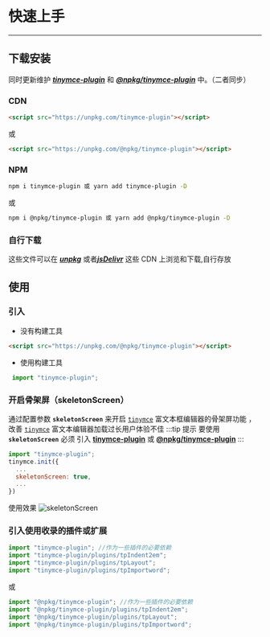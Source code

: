 # 快速上手
---
## 下载安装

 同时更新维护 [*_**tinymce-plugin**_*](https://www.npmjs.com/package/tinymce-plugin) 和 [*_**@npkg/tinymce-plugin**_*](https://www.npmjs.com/package/@npkg/tinymce-plugin) 中。（二者同步）

### CDN

```html
<script src="https://unpkg.com/tinymce-plugin"></script>
```
或
```html
<script src="https://unpkg.com/@npkg/tinymce-plugin"></script>
```


### NPM

```sh
npm i tinymce-plugin 或 yarn add tinymce-plugin -D
```
或
```sh
npm i @npkg/tinymce-plugin 或 yarn add @npkg/tinymce-plugin -D
```

### 自行下载

这些文件可以在 [*_**unpkg**_*](https://unpkg.com/browse/tinymce-plugin/) 或者[*_**jsDelivr**_*](https://cdn.jsdelivr.net/npm/tinymce-plugin/)  这些 CDN 上浏览和下载,自行存放

## 使用

### 引入

- 没有构建工具

```html
<script src="https://unpkg.com/@npkg/tinymce-plugin"></script>
```
- 使用构建工具

```js
 import "tinymce-plugin";
```
### 开启骨架屏（skeletonScreen）

通过配置参数 **`skeletonScreen`** 来开启 [`tinymce`](https://www.tiny.cloud) 富文本框编辑器的骨架屏功能 ，改善 [`tinymce`](https://www.tiny.cloud) 富文本编辑器加载过长用户体验不佳
:::tip 提示
 要使用 **`skeletonScreen`** 必须 引入  [**tinymce-plugin**](https://www.npmjs.com/package/tinymce-plugin) 或 [**@npkg/tinymce-plugin**](https://www.npmjs.com/package/@npkg/tinymce-plugin)
:::

```js {4}
import "tinymce-plugin"; 
tinymce.init({
  ...
  skeletonScreen: true,
  ...
})
```
使用效果
![skeletonScreen](assets/images/skt-demo.png?100%)
### 引入使用收录的插件或扩展

```js
import "tinymce-plugin"; //作为一些插件的必要依赖
import "tinymce-plugin/plugins/tpIndent2em";
import "tinymce-plugin/plugins/tpLayout";
import "tinymce-plugin/plugins/tpImportword";
```
或
```js
import "@npkg/tinymce-plugin"; //作为一些插件的必要依赖
import "@npkg/tinymce-plugin/plugins/tpIndent2em";
import "@npkg/tinymce-plugin/plugins/tpLayout";
import "@npkg/tinymce-plugin/plugins/tpImportword";
```